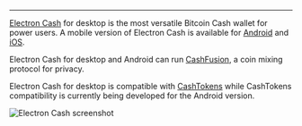 ---
[Electron Cash](https://electroncash.org/) for desktop is the most versatile Bitcoin Cash wallet for power users. A mobile version of Electron Cash is available for [Android](https://play.google.com/store/apps/details?id=org.electroncash.wallet) and [iOS](https://itunes.apple.com/us/app/electron-cash/id1359700089?ls=1&mt=8). 

Electron Cash for desktop and Android can run [CashFusion](https://bchfaq.com/knowledge-base/what-is-cashfusion/), a coin mixing protocol for privacy.

Electron Cash for desktop is compatible with [CashTokens](https://bchfaq.com/knowledge-base/what-are-cashtokens/) while CashTokens compatibility is currently being developed for the Android version.

![Electron Cash screenshot](https://electroncash.org/images/wallet-shot-3.png)